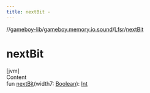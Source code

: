 ```yaml
---
title: nextBit -
---
```

//[gameboy-lib](../../index.md)/[gameboy.memory.io.sound](../index.md)/[Lfsr](index.md)/[nextBit](next-bit.md)



# nextBit  
[jvm]  
Content  
fun [nextBit](next-bit.md)(width7: [Boolean](https://kotlinlang.org/api/latest/jvm/stdlib/kotlin/-boolean/index.html)): [Int](https://kotlinlang.org/api/latest/jvm/stdlib/kotlin/-int/index.html)  



